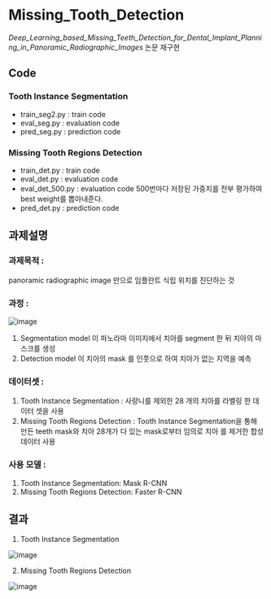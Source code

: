 # Missing_Tooth_Detection
*Deep_Learning_based_Missing_Teeth_Detection_for_Dental_Implant_Planning_in_Panoramic_Radiographic_Images* 논문 재구현

## Code

### Tooth Instance Segmentation
- train_seg2.py : train code
- eval_seg.py : evaluation code
- pred_seg.py : prediction code

### Missing Tooth Regions Detection
- train_det.py : train code
- eval_det.py : evaluation code
- eval_det_500.py : evaluation code 500번마다 저장된 가중치를 전부 평가하여 best weight를 뽑아내준다.
- pred_det.py : prediction code

## 과제설명
### 과제목적 : 
panoramic radiographic image 만으로 임플란트 식립 위치를 진단하는 것


### 과정 : 

 ![image](https://user-images.githubusercontent.com/73769046/154214843-66ec88be-e563-40cf-ab4f-d9ccf0da53fa.png)
1. Segmentation model 이 파노라마 이미지에서 치아를 segment 한 뒤 치아의 마스크를 생성
2. Detection model 이 치아의 mask 를 인풋으로 하여 치아가 없는 지역을 예측


### 데이터셋 : 
1. Tooth Instance Segmentation : 사랑니를 제외한 28 개의 치아를 라벨링 한 데이터 셋을 사용
2. Missing Tooth Regions Detection : Tooth Instance Segmentation을 통해 만든 teeth mask와 치아 28개가 다 있는 mask로부터 임의로 치아
를 제거한 합성 데이터 사용


### 사용 모델 : 
1. Tooth Instance Segmentation: Mask R-CNN
2. Missing Tooth Regions Detection: Faster R-CNN

## 결과
1. Tooth Instance Segmentation

![image](https://github.com/star77sa/Missing_Tooth_Detection/blob/main/Result_img/seg.jpg)

2. Missing Tooth Regions Detection

![image](https://github.com/star77sa/Missing_Tooth_Detection/blob/main/Result_img/DETBEST.jpg)
